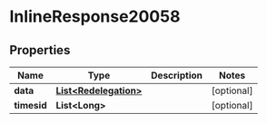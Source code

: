 
# InlineResponse20058

## Properties
Name | Type | Description | Notes
------------ | ------------- | ------------- | -------------
**data** | [**List&lt;Redelegation&gt;**](Redelegation.md) |  |  [optional]
**timesid** | **List&lt;Long&gt;** |  |  [optional]



